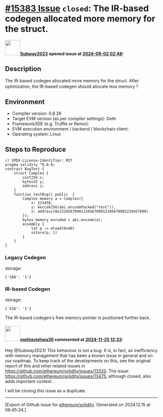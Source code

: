 # [\#15383 Issue](https://github.com/ethereum/solidity/issues/15383) `closed`: The IR-based codegen allocated more memory for the struct.

#### <img src="https://avatars.githubusercontent.com/u/147013944?v=4" width="50">[Subway2023](https://github.com/Subway2023) opened issue at [2024-09-02 02:48](https://github.com/ethereum/solidity/issues/15383):

## Description

The IR-based codegen allocated more memory for the struct. After optimization, the IR-based codegen should allocate less memory？

## Environment

- Compiler version: 0.8.26
- Target EVM version (as per compiler settings): Geth
- Framework/IDE (e.g. Truffle or Remix):
- EVM execution environment / backend / blockchain client:
- Operating system: Linux

## Steps to Reproduce

```solidity
// SPDX-License-Identifier: MIT
pragma solidity ^0.8.0;
contract BugTest {
    struct Complex {
        uint256 x;
        bytes32 y;
        address z;
    }
    function testBug() public  {
        Complex memory a = Complex({
            x: 123456,
            y: keccak256(abi.encodePacked("test")),
            z: address(0x1234567890123456789012345678901234567890)
        });
        bytes memory encoded = abi.encode(a);
        assembly {
            let p := mload(0x40)
            sstore(p, 1)
        }
    }
}
```
### Legacy Codegen
storage:
```
{'388': '1'}
```
### IR-based Codegen
storage:
```
{'416': '1'}
```

The IR-based codegen's free memory pointer is positioned further back.


#### <img src="https://avatars.githubusercontent.com/u/32997409?u=b4f328ebdfeb0517e767cf91f267149f15bc3d7c&v=4" width="50">[mehtavishwa30](https://github.com/mehtavishwa30) commented at [2024-11-25 12:33](https://github.com/ethereum/solidity/issues/15383#issuecomment-2497899730):

Hey @Subway2023! This behaviour is not a bug. It is, in fact, an inefficiency with memory management that has been a known issue in general and on our roadmap. To keep track of the developments on this, see the original report of this and other related issues in https://github.com/ethereum/solidity/issues/13320. The issue: https://github.com/ethereum/solidity/issues/13475, although closed, also adds important context.

I will be closing this issue as a duplicate.


-------------------------------------------------------------------------------



[Export of Github issue for [ethereum/solidity](https://github.com/ethereum/solidity). Generated on 2024.12.15 at 06:45:24.]
